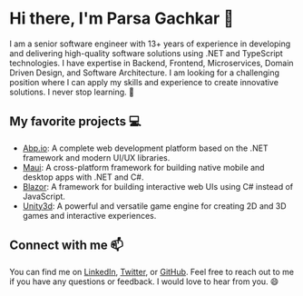 # Hi there, I'm Parsa Gachkar 👋

I am a senior software engineer with 13+ years of experience in developing and delivering high-quality software solutions using .NET and TypeScript technologies. I have expertise in Backend, Frontend, Microservices, Domain Driven Design, and Software Architecture. I am looking for a challenging position where I can apply my skills and experience to create innovative solutions. I never stop learning. 🚀

## My favorite projects 💻

- [Abp.io](https://abp.io/): A complete web development platform based on the .NET framework and modern UI/UX libraries.
- [Maui](https://github.com/dotnet/maui): A cross-platform framework for building native mobile and desktop apps with .NET and C#.
- [Blazor](https://blazor.net/): A framework for building interactive web UIs using C# instead of JavaScript.
- [Unity3d](https://unity.com/): A powerful and versatile game engine for creating 2D and 3D games and interactive experiences.

## Connect with me 📫

You can find me on [LinkedIn](https://www.linkedin.com/in/parsa-gachkar), [Twitter](https://twitter.com/parsa_gachkar), or [GitHub](https://github.com/ParsaGachkar). Feel free to reach out to me if you have any questions or feedback. I would love to hear from you. 😄
